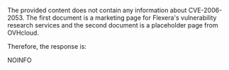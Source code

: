 The provided content does not contain any information about CVE-2006-2053. The first document is a marketing page for Flexera's vulnerability research services and the second document is a placeholder page from OVHcloud.

Therefore, the response is:

NOINFO